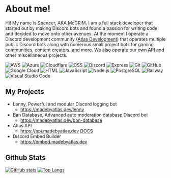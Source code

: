 # About me!
Hi! My name is Spencer, AKA McGRiM. I am a full stack developer that started out by making Discord bots and found a passion for writing code and decided to move onto other avenues. At the moment I operate a Discord development community ([Atlas Development](https://discord.madebyatlas.dev)) that operates multiple public Discord bots along with numerous small project bots for gaming communities, content creators, and more. We also operate our own API and other miscellaneous projects.

![AWS](https://img.shields.io/badge/AWS-232F3E?style=for-the-badge&logo=amazonaws&logoColor=white) ![Azure](https://img.shields.io/badge/Azure-0078D4?style=for-the-badge&logo=microsoftazure&logoColor=white) ![Cloudflare](https://img.shields.io/badge/Cloudflare-F38020?style=for-the-badge&logo=cloudflare&logoColor=white) ![CSS](https://img.shields.io/badge/CSS-1572B6?style=for-the-badge&logo=css3&logoColor=white) ![Discord](https://img.shields.io/badge/Discord-5865F2?style=for-the-badge&logo=discord&logoColor=white) ![Express](https://img.shields.io/badge/Express-000000?style=for-the-badge&logo=express&logoColor=white) ![Git](https://img.shields.io/badge/Git-F05032?style=for-the-badge&logo=git&logoColor=white) ![GitHub](https://img.shields.io/badge/GitHub-181717?style=for-the-badge&logo=github&logoColor=white) ![Google Cloud](https://img.shields.io/badge/Google%20Cloud-4285F4?style=for-the-badge&logo=googlecloud&logoColor=white) ![HTML](https://img.shields.io/badge/HTML-E34F26?style=for-the-badge&logo=html5&logoColor=white) ![JavaScript](https://img.shields.io/badge/JavaScript-F7DF1E?style=for-the-badge&logo=javascript&logoColor=black) ![Node.js](https://img.shields.io/badge/Node.js-339933?style=for-the-badge&logo=nodedotjs&logoColor=white) ![PostgreSQL](https://img.shields.io/badge/PostgreSQL-4169E1?style=for-the-badge&logo=postgresql&logoColor=white) ![Railway](https://img.shields.io/badge/Railway-0B0D0E?style=for-the-badge&logo=railway&logoColor=white) ![Visual Studio Code](https://img.shields.io/badge/VS%20Code-007ACC?style=for-the-badge&logo=visualstudiocode&logoColor=white)

## My Projects
- Lenny, Powerful and modular Discord logging bot
  - https://madebyatlas.dev/lenny
- Ban Database, Advanced auto moderation database Discord bot
  - https://madebyatlas.dev/ban-database
- Atlas API
  - https://api.madebyatlas.dev [DOCS](https://docs.madebyatlas.dev/docs/category/api)
- Discord Embed Builder
  - https://embed.madebyatlas.dev

## Github Stats

[![GitHub stats](https://github-readme-stats.vercel.app/api?username=mcgrimtv&show_icons=true&theme=radical)](https://github.com/mcgrimtv) [![Top Langs](https://github-readme-stats.vercel.app/api/top-langs/?username=mcgrimtv&layout=compact&theme=radical)](https://github.com/mcgrimtv)
